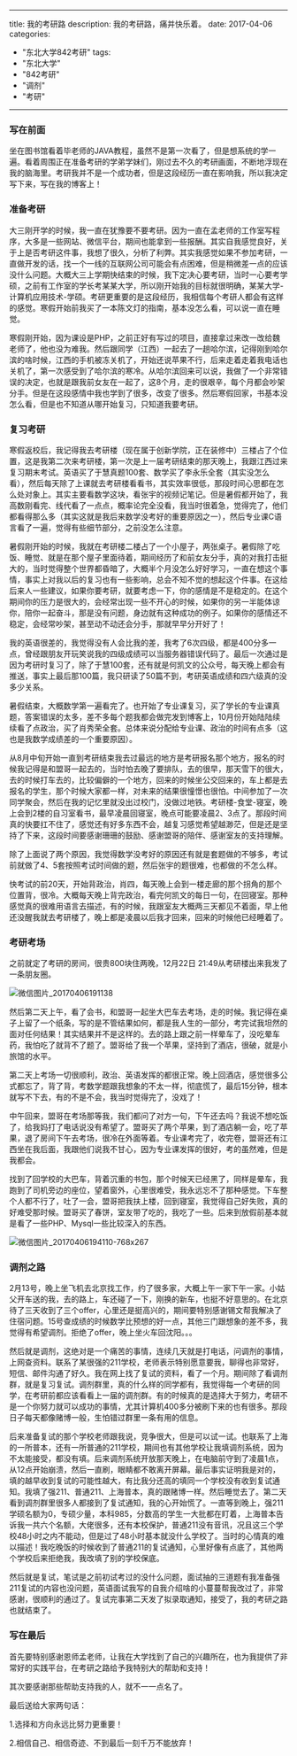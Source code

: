 
---
title: 我的考研路
description: 我的考研路，痛并快乐着。
date: 2017-04-06
categories:
  - "东北大学842考研"
tags:
  - "东北大学"
  - "842考研"
  - "调剂"
  - "考研"

---

### 写在前面
坐在图书馆看着毕老师的JAVA教程，虽然不是第一次看了，但是想系统的学一遍。看着周围正在准备考研的学弟学妹们，刚过去不久的考研画面，不断地浮现在我的脑海里。考研我并不是一个成功者，但是这段经历一直在影响我，所以我决定写下来，写在我的博客上！

<!--more-->

### 准备考研
大三刚开学的时候，我一直在犹豫要不要考研。因为一直在孟老师的工作室写程序，大多是一些网站、微信平台，期间也能拿到一些报酬。其实自我感觉良好，关于上是否考研这件事，我想了很久，分析了利弊。其实我感觉如果不参加考研，一直做开发的话，找一个一线的互联网公司可能会有点困难，但是稍微差一点的应该没什么问题。大概大三上学期快结束的时候，我下定决心要考研，当时一心要考学硕，之前有工作室的学长考某某大学，所以刚开始我的目标就很明确，某某大学-计算机应用技术-学硕。考研更重要的是这段经历，我相信每个考研人都会有这样的感觉。寒假开始前我买了一本陈文灯的指南，基本没怎么看，可以说一直在睡觉。

寒假刚开始，因为课设是PHP，之前正好有写过的项目，直接拿过来改一改给魏老师了，他也没为难我。然后跟同学（江西）一起去了一趟哈尔滨，记得刚到哈尔滨的啥时候，江西的手机被冻关机了，开始还说苹果不行，后来走着走着我电话也关机了，第一次感受到了哈尔滨的寒冷。从哈尔滨回来可以说，我做了一个非常错误的决定，也就是跟我前女友在一起了，这8个月，走的很艰辛，每个月都会吵架分手。但是在这段感情中我也学到了很多，改变了很多。然后寒假回家，书基本没怎么看，但是也不知道从哪开始复习，只知道我要考研。

### 复习考研
寒假返校后，我记得我去考研楼（现在属于创新学院，正在装修中）三楼占了个位置，这是我第二次来考研楼，第一次是上一届考研结束的那天晚上，我跟江西过来复习期末考试。英语买了于慧真题100套、数学买了李永乐全套（其实没怎么看），然后每天除了上课就去考研楼看看书，其实效率很低，那段时间心思都在怎么处对象上。其实主要看数学这块，看张宇的视频记笔记。但是暑假都开始了，我高数刚看完、线代看了一点点，概率论完全没看，我当时很着急，觉得完了，他们都看得那么多（其实这就是我后来数学没考好的重要原因之一），然后专业课C语言看了一遍，觉得有些细节部分，之前没怎么注意。

暑假刚开始的时候，我就在考研楼二楼占了一个小屋子，两张桌子。暑假除了吃饭、睡觉、就是在那个屋子里面待着，期间经历了和前女友分手，真的对我打击挺大的，当时觉得整个世界都昏暗了，大概半个月没怎么好好学习，一直在想这个事情，事实上对我以后的复习也有一些影响，总会不知不觉的想起这个件事。在这给后来人一些建议，如果你要考研，就要考虑一下，你的感情是不是稳定的。在这个期间你的压力是很大的，会经常出现一些不开心的时候，如果你的另一半能体谅你，陪你一起奋斗，那是没有问题，身边就有这种成功的例子。如果你的感情还不稳定，会经常吵架，甚至动不动还会分手，那就早早分开好了！

我的英语很差的，我觉得没有人会比我的差，我考了6次四级，都是400分多一点，曾经跟朋友开玩笑说我的四级成绩可以当服务器错误代码了。最后一次通过是因为考研时复习了，除了于慧100套，还有就是何凯文的公众号，每天晚上都会有推送，事实上最后那100篇，我只研读了50篇不到，考研英语成绩和四六级真的没多少关系。

暑假结束，大概数学第一遍看完了。也开始了专业课复习，买了学长的专业课真题，答案错误的太多，差不多每个题我都会做完发到博客上，10月份开始陆陆续续看了点政治，买了肖秀荣全套。总体来说分配给专业课、政治的时间有点多（这也是我数学成绩差的一个重要原因）。

从8月中旬开始一直到考研结束我去过最远的地方是考研报名那个地方，报名的时候我记得是和盟哥一起去的，当时怕去晚了要排队，去的很早，那天雪下的很大，去的时候打车去的，比较偏僻的一个地方，回来的时候坐公交回来的，车上都是去报名的学生，那个时候大家都一样，对未来的结果很憧憬也很怕。中间参加了一次同学聚会，然后在我的记忆里就没出过校门，没做过地铁。考研楼-食堂-寝室，晚上会到2楼的自习室看书，最早凌晨回寝室，晚点可能要凌晨2、3点了。那段时间真的快要扛不住了，感觉还有好多东西不会，越复习感觉希望越渺茫，但是还是坚持了下来，这段时间要感谢珊珊的鼓励、感谢盟哥的陪伴、感谢室友的支持理解。

除了上面说了两个原因，我觉得数学没考好的原因还有就是套题做的不够多，考试前就做了4、5套按照考试时间做的题，然后张宇的题很难，也都做的不怎么样。

快考试的前20天，开始背政治，肖四，每天晚上会到一楼走廊的那个拐角的那个位置背，很冷。大概每天晚上背完政治，看完何凯文的每日一句，在回寝室。那种感觉真的很难用语言去描述，有的时候，我跟室友大概两三天都见不着面，早上他还没醒我就去考研楼了，晚上都是凌晨以后我才回来，回来的时候他已经睡着了。

### 考研考场
之前就定了考研的房间，很贵800块住两晚，12月22日 21:49从考研楼出来我发了一条朋友圈。

![微信图片_20170406191138](/img/微信图片_20170406191138.jpg)

然后第二天上午，看了会书，和盟哥一起坐大巴车去考场，走的时候。我记得在桌子上留了一个纸条，写的是不管结果如何，都是我人生的一部分，考完试我坦然的面对任何结果！其实结果并不是这样的。去的路上跟之前一样晕车了，没吃晕车药，我怕吃了就背不了题了。盟哥给了我一个苹果，坚持到了酒店，很破，就是小旅馆的水平。

第二天上考场一切很顺利，政治、英语发挥的都很正常。晚上回酒店，感觉很多公式都忘了，背了背，考数学题跟我想象的不太一样，彻底慌了，最后15分钟，根本就写不下去，有的不是不会，我当时觉得完了，没戏了！

中午回来，盟哥在考场那等我，我们都问了对方一句，下午还去吗？我说不想吃饭了，给我妈打了电话说没有希望了。盟哥买了两个苹果，到了酒店躺一会，吃了苹果，退了房间下午去考场，很冷在外面等着。专业课考完了，收完卷，盟哥还有江西坐在我后面，我跟他们说我不甘心，因为专业课发挥的很好，考的虽然难，但是我都会。

找到了回学校的大巴车，背着沉重的书包，那个时候天已经黑了，同样是晕车，我跑到了司机旁边的座位，望着窗外，心里很难受，我永远忘不了那种感觉。下车整个人都不行了，吐了一会，盟哥把我扶上楼，回到寝室，我觉得自己好失败，真的好难受那时候。盟哥买了春饼，室友带了吃的，我吃了一些。后来到放假前基本就是看了一些PHP、Mysql一些比较深入的东西。


![微信图片_20170406194110-768x267](/img/微信图片_20170406194110-768x267.png)

### 调剂之路
2月13号，晚上坐飞机去北京找工作，约了很多家，大概上午一家下午一家。小姑父开车送的我，去的路上，车还碰了一下，刚换的新车，也挺不好意思的。在北京待了三天收到了三个offer，心里还是挺高兴的，期间要特别感谢锡文帮我解决了住宿问题。15号查成绩的时候数学比预想的好一点，其他三门跟想象的差不多，我觉得有希望调剂。拒绝了offer，晚上坐火车回沈阳。。。

然后就是调剂，这绝对是一个痛苦的事情，连续几天就是打电话，问调剂的事情，上网查资料。联系了某很强的211学校，老师表示特别愿意要我，聊得也非常好，短信、邮件沟通了好久。我在网上找了复试的资料，看了一个月。期间除了看调剂群，就是复习复试。调剂群里，真的什么样的同学都有，我觉得每一个考研的同学，在考研前都应该看看上一届的调剂群。有的时候真的是选择大于努力，考研不是一个你努力就可以成功的事情，尤其计算机400多分被刷下来的也有很多。那段日子每天都像赌博一般，生怕错过群里一条有用的信息。

后来准备复试的那个学校老师跟我说，竞争很大，但是可以试一试。也联系了上海的一所普本，还有一所普通的211学校，期间也有其他学校让我填调剂系统，因为不太能接受，都没有填。后来调剂系统开放那天晚上，在电脑前守到了凌晨1点，从12点开始崩溃，然后一直刷，眼睛都不敢离开屏幕。最后事实证明我是对的，填的越早收到复试的可能性越大，有比我分还高的填同一个学校没有收到复试通知。我填了强211、普通211、上海普本，真的跟赌博一样。然后睡觉去了。第二天看到调剂群里很多人都接到了复试通知，我的心开始慌了。一直等到晚上，强211学硕名额为0，专硕少量，本科985，分数高的学生一大批都在盯着，上海普本告诉我一共六个名额，大佬很多，还有本校保护，普通211没有音讯，况且这三个学校48小时之内不能动，但是过了48小时基本就没什么学校了。当时的心情真的难以描述！我吃晚饭的时候收到了普通211的复试通知，心里好像有点底了，其他两个学校后来拒绝我，我改填了别的学校保底。

然后就是复试，笔试是之前初试考过的没什么问题，面试抽的三道题有我准备强211复试的内容也没问题，英语面试我写的自我介绍啥的小蔓蔓帮我改过了，非常感谢，很顺利的通过了。复试完事第二天发了拟录取通知，接受了，我的考研之路也就结束了。

### 写在最后
首先要特别感谢恩师孟老师，让我在大学找到了自己的兴趣所在，也为我提供了非常好的实践平台，在考研之路给予我特别大的帮助和支持！

其次要感谢那些帮助支持我的人，就不一一点名了。

最后送给大家两句话：

1.选择和方向永远比努力更重要！

2.相信自己、相信奇迹、不到最后一刻千万不能放弃！

